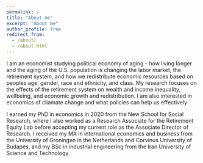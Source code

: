 ```yaml
---
permalink: /
title: "About me"
excerpt: "About me"
author_profile: true
redirect_from: 
  - /about/
  - /about.html
---
```

I am an economist studying political economy of aging - how living longer and the aging of the U.S. population is changing the labor market, the retirement system, and how we redistribute economic resources based on peoples age, gender, race and ethnicity, and class. My research focuses on the effects of the retirement system on wealth and income inequality, wellbeing, and economic growth and redistribution. I am also interested in economics of cliamate change and what policies can help us effectively  

I earned my PhD in economics in 2020 from the New School for Social Research, where I also worked as a Research Associate for the Retirement Equity Lab before accepting my current role as the Associate Director of Research. I received my MA in international economics and business from the University of Groningen in the Netherlands and Corvinus University of Budapes, and my BSc in industrial engineering from the Iran University of Science and Technology.
